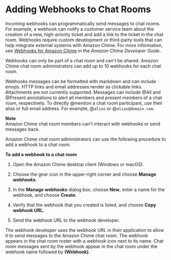 # Adding Webhooks to Chat Rooms<a name="webhooks"></a>

Incoming webhooks can programmatically send messages to chat rooms\. For example, a webhook can notify a customer service team about the creation of a new, high\-priority ticket and add a link to the ticket in the chat room\. Webhooks require custom development or third\-party tools that can help integrate external systems with Amazon Chime\. For more information, see [Webhooks for Amazon Chime](https://docs.aws.amazon.com/chime/latest/dg/webhooks.html) in the *Amazon Chime Developer Guide*\.

Webhooks can only be part of a chat room and can't be shared\. Amazon Chime chat room administrators can add up to 10 webhooks for each chat room\.

Webhooks messages can be formatted with markdown and can include emojis\. HTTP links and email addresses render as clickable links\. Attachments are not currently supported\. Messages can include @All and @Present annotations to alert all members and present members of a chat room, respectively\. To directly @mention a chat room participant, use their alias or full email address\. For example, @`alias` or @`alias@domain.com`\.

**Note**  
Amazon Chime chat room members can't interact with webhooks or send messages back\.

Amazon Chime chat room administrators can use the following procedure to add a webhook to a chat room\.

**To add a webhook to a chat room**

1. Open the Amazon Chime desktop client \(Windows or macOS\)\.

1. Choose the gear icon in the upper\-right corner and choose **Manage webhooks**\.

1. In the **Manage webhooks** dialog box, choose **New**, enter a name for the webhook, and choose **Create**\.

1. Verify that the webhook that you created is listed, and choose **Copy webhook URL**\.

1. Send the webhook URL to the webhook developer\.

The webhook developer uses the webhook URL in their application to allow it to send messages to the Amazon Chime chat room\. The webhook appears in the chat room roster with a webhook icon next to its name\. Chat room messages sent by the webhook appear in the chat room under the webhook name followed by **\(Webhook\)**\.